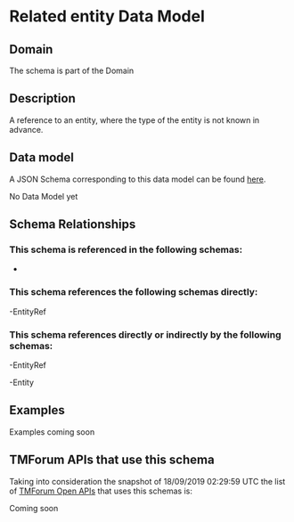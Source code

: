 # Related entity Data Model

## Domain

The  schema is part of the  Domain

## Description

A reference to an entity, where the type of the entity is not known in advance.

## Data model

A JSON Schema corresponding to this data model can be found
[here](https://github.com/tmforum-rand/schemas/blob/master/Common/RelatedEntity.schema.json).

No Data Model yet

## Schema Relationships

### This schema is referenced in the following schemas:

-

### This schema references the following schemas directly:

-EntityRef

### This schema references directly or indirectly by the following schemas:

-EntityRef

-Entity



## Examples

Examples coming soon

## TMForum APIs that use this schema

Taking into consideration the snapshot of 18/09/2019 02:29:59 UTC the list of [TMForum Open APIs](https://www.tmforum.org/open-apis/) that uses this schemas is:

Coming soon